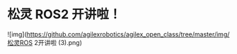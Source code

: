 # 松灵 ROS2 开讲啦！
![img](https://github.com/agilexrobotics/agilex_open_class/tree/master/img/松灵ROS 2开讲啦 (3).png)
